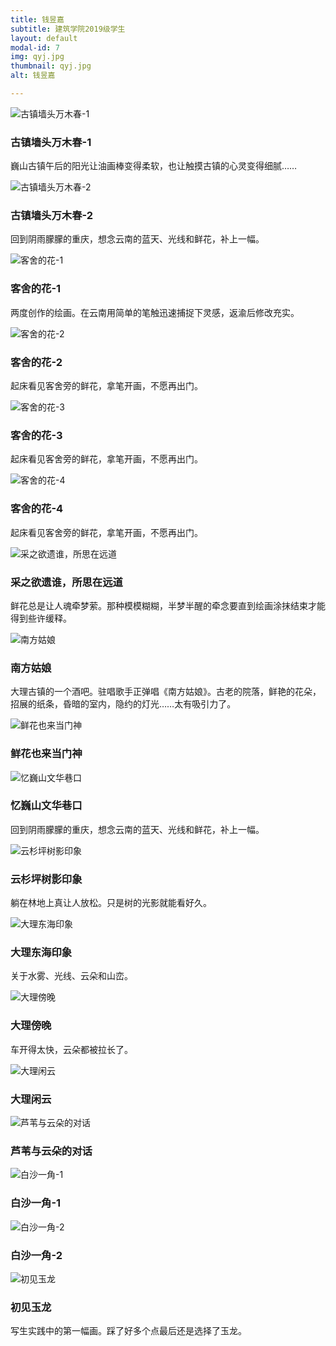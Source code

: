 ```yaml
---
title: 钱昱嘉
subtitle: 建筑学院2019级学生
layout: default
modal-id: 7
img: qyj.jpg
thumbnail: qyj.jpg
alt: 钱昱嘉

---
```


<img src="img/qjy/古镇墙头万木春-1.jpg" class="img-responsive img-centered" alt="古镇墙头万木春-1">
<h3>古镇墙头万木春-1</h3>
<p>巍山古镇午后的阳光让油画棒变得柔软，也让触摸古镇的心灵变得细腻……</p>
<img src="img/qjy/古镇墙头万木春-2.jpg" class="img-responsive img-centered" alt="古镇墙头万木春-2">
<h3>古镇墙头万木春-2</h3>
<p>回到阴雨朦朦的重庆，想念云南的蓝天、光线和鲜花，补上一幅。</p>
<img src="img/qjy/客舍的花-1.jpg" class="img-responsive img-centered" alt="客舍的花-1">
<h3>客舍的花-1</h3>
<p>两度创作的绘画。在云南用简单的笔触迅速捕捉下灵感，返渝后修改充实。</p>
<img src="img/qjy/客舍的花-2.jpg" class="img-responsive img-centered" alt="客舍的花-2">
<h3>客舍的花-2</h3>
<p>起床看见客舍旁的鲜花，拿笔开画，不愿再出门。</p>
<img src="img/qjy/客舍的花-3.jpg" class="img-responsive img-centered" alt="客舍的花-3">
<h3>客舍的花-3</h3>
<p>起床看见客舍旁的鲜花，拿笔开画，不愿再出门。</p>
<img src="img/qjy/客舍的花-4.jpg" class="img-responsive img-centered" alt="客舍的花-4">
<h3>客舍的花-4</h3>
<p>起床看见客舍旁的鲜花，拿笔开画，不愿再出门。</p>
<img src="img/qjy/采之欲遗谁，所思在远道.jpg" class="img-responsive img-centered" alt="采之欲遗谁，所思在远道">
<h3>采之欲遗谁，所思在远道</h3>
<p>鲜花总是让人魂牵梦萦。那种模模糊糊，半梦半醒的牵念要直到绘画涂抹结束才能得到些许缓释。</p>
<img src="img/qjy/南方姑娘.jpg" class="img-responsive img-centered" alt="南方姑娘">
<h3>南方姑娘</h3>
<p>大理古镇的一个酒吧。驻唱歌手正弹唱《南方姑娘》。古老的院落，鲜艳的花朵，招展的纸条，昏暗的室内，隐约的灯光……太有吸引力了。</p>
<img src="img/qjy/鲜花也来当门神.jpg" class="img-responsive img-centered" alt="鲜花也来当门神">
<h3>鲜花也来当门神</h3>
<p></p>
<img src="img/qjy/忆巍山文华巷口.jpg" class="img-responsive img-centered" alt="忆巍山文华巷口">
<h3>忆巍山文华巷口</h3>
<p>回到阴雨朦朦的重庆，想念云南的蓝天、光线和鲜花，补上一幅。</p>
<img src="img/qjy/云杉坪树影印象.jpg" class="img-responsive img-centered" alt="云杉坪树影印象">
<h3>云杉坪树影印象</h3>
<p>躺在林地上真让人放松。只是树的光影就能看好久。</p>
<img src="img/qjy/大理东海印象.jpg" class="img-responsive img-centered" alt="大理东海印象">
<h3>大理东海印象</h3>
<p>关于水雾、光线、云朵和山峦。</p>
<img src="img/qjy/大理傍晚.jpg" class="img-responsive img-centered" alt="大理傍晚">
<h3>大理傍晚</h3>
<p>车开得太快，云朵都被拉长了。</p>
<img src="img/qjy/大理闲云.jpg" class="img-responsive img-centered" alt="大理闲云">
<h3>大理闲云</h3>
<p></p>
<img src="img/qjy/芦苇与云朵的对话.jpg" class="img-responsive img-centered" alt="芦苇与云朵的对话">
<h3>芦苇与云朵的对话</h3>
<p></p>
<img src="img/qjy/白沙一角-1.jpg" class="img-responsive img-centered" alt="白沙一角-1">
<h3>白沙一角-1</h3>
<p></p>
<img src="img/qjy/白沙一角-2.jpg" class="img-responsive img-centered" alt="白沙一角-2">
<h3>白沙一角-2</h3>
<p></p>
<img src="img/qjy/初见玉龙.jpg" class="img-responsive img-centered" alt="初见玉龙">
<h3>初见玉龙</h3>
<p>写生实践中的第一幅画。踩了好多个点最后还是选择了玉龙。</p>